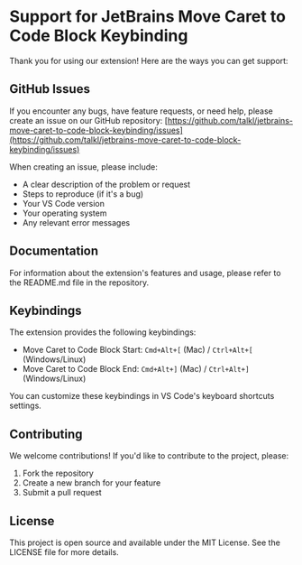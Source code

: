 # Support for JetBrains Move Caret to Code Block Keybinding

Thank you for using our extension! Here are the ways you can get support:

## GitHub Issues

If you encounter any bugs, have feature requests, or need help, please create an issue on our GitHub repository:
[https://github.com/talkl/jetbrains-move-caret-to-code-block-keybinding/issues](https://github.com/talkl/jetbrains-move-caret-to-code-block-keybinding/issues)

When creating an issue, please include:
- A clear description of the problem or request
- Steps to reproduce (if it's a bug)
- Your VS Code version
- Your operating system
- Any relevant error messages

## Documentation

For information about the extension's features and usage, please refer to the README.md file in the repository.

## Keybindings

The extension provides the following keybindings:

- Move Caret to Code Block Start: `Cmd+Alt+[` (Mac) / `Ctrl+Alt+[` (Windows/Linux)
- Move Caret to Code Block End: `Cmd+Alt+]` (Mac) / `Ctrl+Alt+]` (Windows/Linux)

You can customize these keybindings in VS Code's keyboard shortcuts settings.

## Contributing

We welcome contributions! If you'd like to contribute to the project, please:

1. Fork the repository
2. Create a new branch for your feature
3. Submit a pull request

## License

This project is open source and available under the MIT License. See the LICENSE file for more details. 